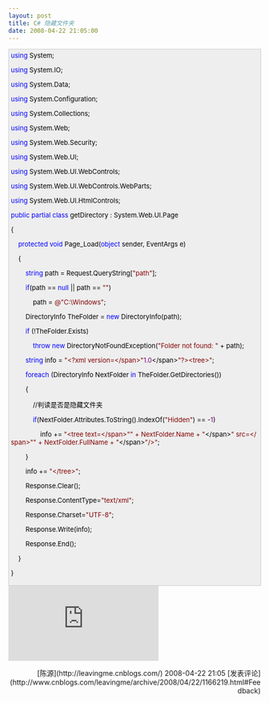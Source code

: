 ```yaml
---
layout: post
title: C# 隐藏文件夹
date: 2008-04-22 21:05:00
---
```

<div style="border-right: #cccccc 1px solid; padding-right: 5px; border-top: #cccccc 1px solid; padding-left: 4px; font-size: 13px; padding-bottom: 4px; border-left: #cccccc 1px solid; width: 98%; word-break: break-all; padding-top: 4px; border-bottom: #cccccc 1px solid; background-color: #eeeeee;"><span style="color: #0000ff;">using</span><span style="color: #000000;">&nbsp;System;

</span><span style="color: #0000ff;">using</span><span style="color: #000000;">&nbsp;System.IO;

</span><span style="color: #0000ff;">using</span><span style="color: #000000;">&nbsp;System.Data;

</span><span style="color: #0000ff;">using</span><span style="color: #000000;">&nbsp;System.Configuration;

</span><span style="color: #0000ff;">using</span><span style="color: #000000;">&nbsp;System.Collections;

</span><span style="color: #0000ff;">using</span><span style="color: #000000;">&nbsp;System.Web;

</span><span style="color: #0000ff;">using</span><span style="color: #000000;">&nbsp;System.Web.Security;

</span><span style="color: #0000ff;">using</span><span style="color: #000000;">&nbsp;System.Web.UI;

</span><span style="color: #0000ff;">using</span><span style="color: #000000;">&nbsp;System.Web.UI.WebControls;

</span><span style="color: #0000ff;">using</span><span style="color: #000000;">&nbsp;System.Web.UI.WebControls.WebParts;

</span><span style="color: #0000ff;">using</span><span style="color: #000000;">&nbsp;System.Web.UI.HtmlControls;

</span><span style="color: #0000ff;">public</span><span style="color: #000000;">&nbsp;</span><span style="color: #0000ff;">partial</span><span style="color: #000000;">&nbsp;</span><span style="color: #0000ff;">class</span><span style="color: #000000;">&nbsp;getDirectory&nbsp;:&nbsp;System.Web.UI.Page

{

&nbsp;&nbsp;&nbsp;&nbsp;</span><span style="color: #0000ff;">protected</span><span style="color: #000000;">&nbsp;</span><span style="color: #0000ff;">void</span><span style="color: #000000;">&nbsp;Page_Load(</span><span style="color: #0000ff;">object</span><span style="color: #000000;">&nbsp;sender,&nbsp;EventArgs&nbsp;e)

&nbsp;&nbsp;&nbsp;&nbsp;{

&nbsp;&nbsp;&nbsp;&nbsp;&nbsp;&nbsp;&nbsp;&nbsp;</span><span style="color: #0000ff;">string</span><span style="color: #000000;">&nbsp;path&nbsp;</span><span style="color: #000000;">=</span><span style="color: #000000;">&nbsp;Request.QueryString[</span><span style="color: #800000;">"</span><span style="color: #800000;">path</span><span style="color: #800000;">"</span><span style="color: #000000;">];

&nbsp;&nbsp;&nbsp;&nbsp;&nbsp;&nbsp;&nbsp;&nbsp;</span><span style="color: #0000ff;">if</span><span style="color: #000000;">(path&nbsp;</span><span style="color: #000000;">==</span><span style="color: #000000;">&nbsp;</span><span style="color: #0000ff;">null</span><span style="color: #000000;">&nbsp;</span><span style="color: #000000;">||</span><span style="color: #000000;">&nbsp;path&nbsp;</span><span style="color: #000000;">==</span><span style="color: #000000;">&nbsp;</span><span style="color: #800000;">""</span><span style="color: #000000;">)

&nbsp;&nbsp;&nbsp;&nbsp;&nbsp;&nbsp;&nbsp;&nbsp;&nbsp;&nbsp;&nbsp;&nbsp;path&nbsp;</span><span style="color: #000000;">=</span><span style="color: #000000;">&nbsp;</span><span style="color: #800000;">@"</span><span style="color: #800000;">C:\Windows</span><span style="color: #800000;">"</span><span style="color: #000000;">;&nbsp;&nbsp;&nbsp;&nbsp;&nbsp;&nbsp;&nbsp;

&nbsp;&nbsp;&nbsp;&nbsp;&nbsp;&nbsp;&nbsp;&nbsp;DirectoryInfo&nbsp;TheFolder&nbsp;</span><span style="color: #000000;">=</span><span style="color: #000000;">&nbsp;</span><span style="color: #0000ff;">new</span><span style="color: #000000;">&nbsp;DirectoryInfo(path);

&nbsp;&nbsp;&nbsp;&nbsp;&nbsp;&nbsp;&nbsp;&nbsp;</span><span style="color: #0000ff;">if</span><span style="color: #000000;">&nbsp;(</span><span style="color: #000000;">!</span><span style="color: #000000;">TheFolder.Exists)

&nbsp;&nbsp;&nbsp;&nbsp;&nbsp;&nbsp;&nbsp;&nbsp;&nbsp;&nbsp;&nbsp;&nbsp;</span><span style="color: #0000ff;">throw</span><span style="color: #000000;">&nbsp;</span><span style="color: #0000ff;">new</span><span style="color: #000000;">&nbsp;DirectoryNotFoundException(</span><span style="color: #800000;">"</span><span style="color: #800000;">Folder&nbsp;not&nbsp;found:&nbsp;</span><span style="color: #800000;">"</span><span style="color: #000000;">&nbsp;</span><span style="color: #000000;">+</span><span style="color: #000000;">&nbsp;path);

&nbsp;&nbsp;&nbsp;&nbsp;&nbsp;&nbsp;&nbsp;&nbsp;</span><span style="color: #0000ff;">string</span><span style="color: #000000;">&nbsp;info&nbsp;</span><span style="color: #000000;">=</span><span style="color: #000000;">&nbsp;</span><span style="color: #800000;">"</span><span style="color: #800000;">&lt;?xml&nbsp;version=\</span><span style="color: #800000;">"</span><span style="color: #800080;">1.0</span><span style="color: #000000;">\</span><span style="color: #800000;">"</span><span style="color: #800000;">?&gt;&lt;tree&gt;</span><span style="color: #800000;">"</span><span style="color: #000000;">;

&nbsp;&nbsp;&nbsp;&nbsp;&nbsp;&nbsp;&nbsp;&nbsp;</span><span style="color: #0000ff;">foreach</span><span style="color: #000000;">&nbsp;(DirectoryInfo&nbsp;NextFolder&nbsp;</span><span style="color: #0000ff;">in</span><span style="color: #000000;">&nbsp;TheFolder.GetDirectories())

&nbsp;&nbsp;&nbsp;&nbsp;&nbsp;&nbsp;&nbsp;&nbsp;{

&nbsp;&nbsp;&nbsp;&nbsp;&nbsp;&nbsp;&nbsp;&nbsp;&nbsp;&nbsp;&nbsp;&nbsp;//判读是否是隐藏文件夹

&nbsp;&nbsp;&nbsp;&nbsp;&nbsp;&nbsp;&nbsp;&nbsp;&nbsp;&nbsp;&nbsp;&nbsp;</span><span style="color: #0000ff;">if</span><span style="color: #000000;">(NextFolder.Attributes.ToString().IndexOf(</span><span style="color: #800000;">"</span><span style="color: #800000;">Hidden</span><span style="color: #800000;">"</span><span style="color: #000000;">)&nbsp;</span><span style="color: #000000;">==</span><span style="color: #000000;">&nbsp;</span><span style="color: #000000;">-</span><span style="color: #800080;">1</span><span style="color: #000000;">)

&nbsp;&nbsp;&nbsp;&nbsp;&nbsp;&nbsp;&nbsp;&nbsp;&nbsp;&nbsp;&nbsp;&nbsp;&nbsp;&nbsp;&nbsp;&nbsp;info&nbsp;</span><span style="color: #000000;">+=</span><span style="color: #000000;">&nbsp;</span><span style="color: #800000;">"</span><span style="color: #800000;">&lt;tree&nbsp;text=\</span><span style="color: #800000;">""</span><span style="color: #800000;">&nbsp;+&nbsp;NextFolder.Name&nbsp;+&nbsp;</span><span style="color: #800000;">"</span><span style="color: #000000;">\</span><span style="color: #800000;">"</span><span style="color: #800000;">&nbsp;src=\</span><span style="color: #800000;">""</span><span style="color: #800000;">&nbsp;+&nbsp;NextFolder.FullName&nbsp;+&nbsp;</span><span style="color: #800000;">"</span><span style="color: #000000;">\</span><span style="color: #800000;">"</span><span style="color: #800000;">/&gt;</span><span style="color: #800000;">"</span><span style="color: #000000;">;

&nbsp;&nbsp;&nbsp;&nbsp;&nbsp;&nbsp;&nbsp;&nbsp;}

&nbsp;&nbsp;&nbsp;&nbsp;&nbsp;&nbsp;&nbsp;&nbsp;info&nbsp;</span><span style="color: #000000;">+=</span><span style="color: #000000;">&nbsp;</span><span style="color: #800000;">"</span><span style="color: #800000;">&lt;/tree&gt;</span><span style="color: #800000;">"</span><span style="color: #000000;">;

&nbsp;&nbsp;&nbsp;&nbsp;&nbsp;&nbsp;&nbsp;&nbsp;Response.Clear();

&nbsp;&nbsp;&nbsp;&nbsp;&nbsp;&nbsp;&nbsp;&nbsp;Response.ContentType</span><span style="color: #000000;">=</span><span style="color: #800000;">"</span><span style="color: #800000;">text/xml</span><span style="color: #800000;">"</span><span style="color: #000000;">;

&nbsp;&nbsp;&nbsp;&nbsp;&nbsp;&nbsp;&nbsp;&nbsp;Response.Charset</span><span style="color: #000000;">=</span><span style="color: #800000;">"</span><span style="color: #800000;">UTF-8</span><span style="color: #800000;">"</span><span style="color: #000000;">;

&nbsp;&nbsp;&nbsp;&nbsp;&nbsp;&nbsp;&nbsp;&nbsp;Response.Write(info);

&nbsp;&nbsp;&nbsp;&nbsp;&nbsp;&nbsp;&nbsp;&nbsp;Response.End();

&nbsp;&nbsp;&nbsp;&nbsp;}

}

</span></div>
 ![](http://www.cnblogs.com/leavingme/aggbug/1166219.html)

<div align="right">[陈源](http://leavingme.cnblogs.com/) 2008-04-22 21:05 [发表评论](http://www.cnblogs.com/leavingme/archive/2008/04/22/1166219.html#Feedback)</div>